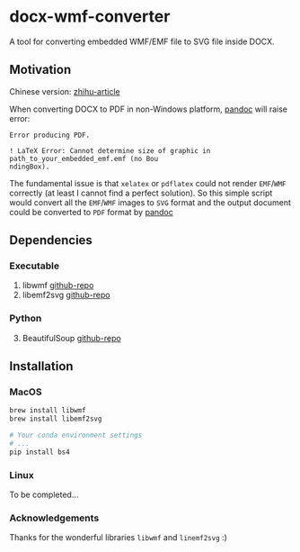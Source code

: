 # docx-wmf-converter
A tool for converting embedded WMF/EMF file to SVG file inside DOCX.

## Motivation

Chinese version: [zhihu-article](https://zhuanlan.zhihu.com/p/1946891527935726678)

When converting DOCX to PDF in non-Windows platform, [pandoc](https://pandoc.org) will raise error:

```
Error producing PDF.

! LaTeX Error: Cannot determine size of graphic in path_to_your_embedded_emf.emf (no Bou
ndingBox).
```

The fundamental issue is that `xelatex` or `pdflatex` could not render `EMF`/`WMF` correctly (at least I cannot find a perfect solution). So this simple script would convert all the `EMF`/`WMF` images to `SVG` format and the output document could be converted to `PDF` format by [pandoc](https://pandoc.org)


## Dependencies

### Executable

1. libwmf [github-repo](https://github.com/caolanm/libwmf)
2. libemf2svg [github-repo](https://github.com/kakwa/libemf2svg)

### Python

3. BeautifulSoup [github-repo](https://github.com/expobrain/BeautifulSoup)

## Installation

### MacOS

```bash
brew install libwmf
brew install libemf2svg

# Your conda environment settings
# ...
pip install bs4
```

### Linux

To be completed...

### Acknowledgements

Thanks for the wonderful libraries `libwmf` and `linemf2svg` :)